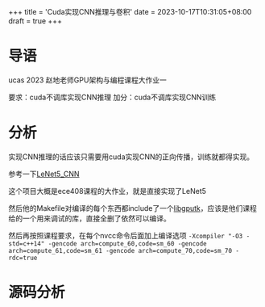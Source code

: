 +++
title = 'Cuda实现CNN推理与卷积'
date = 2023-10-17T10:31:05+08:00
draft = true
+++

# 导语

ucas 2023 赵地老师GPU架构与编程课程大作业一

要求：cuda不调库实现CNN推理 加分：cuda不调库实现CNN训练

# 分析

实现CNN推理的话应该只需要用cuda实现CNN的正向传播，训练就都得实现。

参考一下[LeNet5_CNN](https://github.com/aammya8/LeNet5_CNN)

这个项目大概是ece408课程的大作业，就是直接实现了LeNet5

然后他的Makefile对编译的每个东西都include了一个[libgputk](https://github.com/KastnerRG/cse160-WI23/tree/315bf09ecd72973ba1e2a461844d10349751f08c/libgputk#libgputk)，应该是他们课程给的一个用来调试的库，直接全删了依然可以编译。

然后再按照课程要求，在每个nvcc命令后面加上编译选项 `-Xcompiler "-O3 -std=c++14" -gencode arch=compute_60,code=sm_60 -gencode arch=compute_61,code=sm_61 -gencode arch=compute_70,code=sm_70 -rdc=true`

# 源码分析
